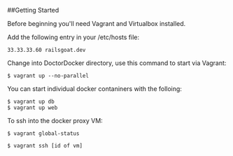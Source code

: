 ##Getting Started

Before beginning you'll need Vagrant and Virtualbox installed.

Add the following entry in your /etc/hosts file:

```
33.33.33.60	railsgoat.dev
```

Change into DoctorDocker directory, use this command to start via Vagrant:

```
$ vagrant up --no-parallel
```

You can start individual docker contaniners with the folloing:

```
$ vagrant up db
$ vagrant up web
```

To ssh into the docker proxy VM:

```
$ vagrant global-status 

$ vagrant ssh [id of vm]
```

